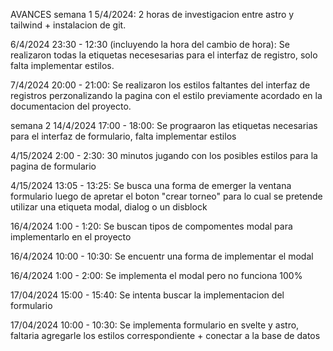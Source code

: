 AVANCES
semana 1
5/4/2024: 2 horas de investigacion entre astro y tailwind + instalacion de git. 

6/4/2024 23:30 - 12:30 (incluyendo la hora del cambio de hora): Se realizaron todas la etiquetas necesesarias para el interfaz de registro, solo falta implementar estilos.

7/4/2024 20:00 - 21:00: Se realizaron los estilos faltantes del  interfaz de registros perzonalizando la pagina con el estilo previamente acordado en la documentacion del proyecto.

semana 2 
14/4/2024 17:00 - 18:00: Se prograaron las etiquetas necesarias para el interfaz de formulario, falta implementar estilos

4/15/2024 2:00  - 2:30: 30 minutos jugando con los posibles estilos para la pagina de formulario

4/15/2024 13:05 - 13:25: Se busca una forma de emerger la ventana formulario luego de apretar el boton "crear torneo" para lo cual se pretende utilizar una etiqueta modal, dialog  o un disblock

16/4/2024 1:00 - 1:20: Se buscan tipos de compomentes modal para implementarlo en el proyecto

16/4/2024 10:00 - 10:30: Se encuentr una forma de implementar el modal

16/4/2024 1:00 - 2:00: Se implementa el modal pero no funciona 100%

17/04/2024 15:00 - 15:40: Se intenta buscar la implementacion del formulario

17/04/2024 10:00 - 10:30: Se implementa formulario en svelte y astro, faltaria agregarle los estilos correspondiente + conectar a la base de datos
